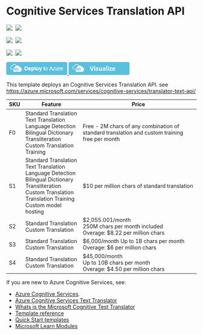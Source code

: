 # Cognitive Services Translation API

<IMG SRC="https://azurequickstartsservice.blob.core.windows.net/badges/101-cognitive-services-translate/PublicLastTestDate.svg" />&nbsp;
<IMG SRC="https://azurequickstartsservice.blob.core.windows.net/badges/101-cognitive-services-translate/PublicDeployment.svg" />&nbsp;

<IMG SRC="https://azurequickstartsservice.blob.core.windows.net/badges/101-cognitive-services-translate/FairfaxLastTestDate.svg" />&nbsp;
<IMG SRC="https://azurequickstartsservice.blob.core.windows.net/badges/101-cognitive-services-translate/FairfaxDeployment.svg" />&nbsp;

<IMG SRC="https://azurequickstartsservice.blob.core.windows.net/badges/101-cognitive-services-translate/BestPracticeResult.svg" />&nbsp;
<IMG SRC="https://azurequickstartsservice.blob.core.windows.net/badges/101-cognitive-services-translate/CredScanResult.svg" />&nbsp;

<a href="https://portal.azure.com/#create/Microsoft.Template/uri/https%3A%2F%2Fraw.githubusercontent.com%2FAzure%2Fazure-quickstart-templates%2Fmaster%2F101-cognitive-services-translate%2Fazuredeploy.json" target="_blank">
<img src="https://raw.githubusercontent.com/Azure/azure-quickstart-templates/master/1-CONTRIBUTION-GUIDE/images/deploytoazure.png"/>
</a>
<a href="http://armviz.io/#/?load=https%3A%2F%2Fraw.githubusercontent.com%2FAzure%2Fazure-quickstart-templates%2Fmaster%2F101-cognitive-services-translate%2Fazuredeploy.json" target="_blank">
<img src="https://raw.githubusercontent.com/Azure/azure-quickstart-templates/master/1-CONTRIBUTION-GUIDE/images/visualizebutton.png"/>
</a>

This template deploys an Cognitive Services Translation API. see  https://azure.microsoft.com/services/cognitive-services/translator-text-api/ 

| SKU  | Feature                                                      | Price                                                        |
| ---- | ------------------------------------------------------------ | ------------------------------------------------------------ |
| F0   | Standard Translation  <br />Text Translation <br />Language Detection <br />Bilingual Dictionary Transliteration <br />Custom Translation Training | Free - 2M chars of any combination of standard translation and custom training free per month |
| S1   | Standard Translation  <br />Text Translation <br />Language Detection <br />Bilingual Dictionary Transliteration<br />Custom Translation  <br />Translation Training <br />Custom model hosting | $10 per million chars of standard translation                |
| S2   | Standard Translation <br />Custom Translation                | $2,055.001/month<br/>250M chars per month included<br/>Overage: $8.22 per million chars |
| S3   | Standard Translation <br />Custom Translation                | $6,000/month Up to 1B chars per month Overage: $6 per million chars |
| S4   | Standard Translation <br />Custom Translation                | $45,000/month<br/>Up to 10B chars per month<br/>Overage: $4.50 per million chars |

If you are new to Azure Cognitive Services, see:

- [Azure Cognitive Services](https://azure.microsoft.com/en-us/services/cognitive-services/).
- [Azure Cognitive Services Text Translator](https://azure.microsoft.com/services/cognitive-services/translator-text-api/)
- [Whats is the Microsoft Cognitive Test Translator](https://docs.microsoft.com/azure/cognitive-services/Translator/translator-info-overview)
- [Template reference](https://azure.microsoft.com/resources/templates/?referenceType=Microsoft.Cognitiveservices)
- [Quick Start templates](https://azure.microsoft.com/resources/templates/?resourceType=Microsoft.Cognitiveservices)
- [Microsoft Learn Modules](https://docs.microsoft.com/learn/browse/?products=azure&term=cognitive)
